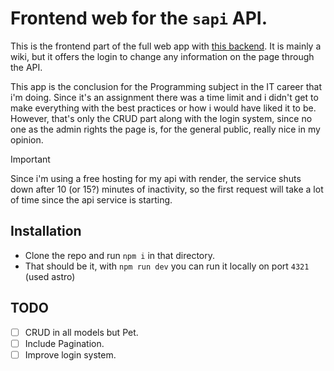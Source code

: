 # Frontend web for the `sapi` API.

This is the frontend part of the full web app with [this backend](https://github.com/apacha01/sapi). It is mainly a wiki, but it offers the login to change any information on the page through the API.

This app is the conclusion for the Programming subject in the IT career that i'm doing. Since it's an assignment there was a time limit and i didn't get to make everything with the best practices or how i would have liked it to be. However, that's only the CRUD part along with the login system, since no one as the admin rights the page is, for the general public, really nice in my opinion.

> [!IMPORTANT]
> Since i'm using a free hosting for my api with render, the service shuts down after 10 (or 15?) minutes of inactivity, so the first request will take a lot of time since the api service is starting.

## Installation
* Clone the repo and run `npm i` in that directory.
* That should be it, with `npm run dev` you can run it locally on port `4321` (used astro)

## TODO
- [ ] CRUD in all models but Pet.
- [ ] Include Pagination.
- [ ] Improve login system.